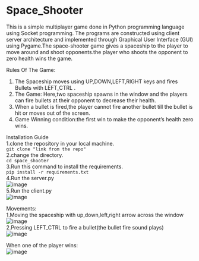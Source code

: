 # Space_Shooter
This is a simple multiplayer game done in Python programming language using Socket programming. The programs are constructed using client server architecture and implemented through Graphical User Interface (GUI) using Pygame.The space-shooter game gives a spaceship to the player to move around and shoot opponents.the player who shoots the opponent to zero health wins the game.

Rules Of The Game:
1. The Spaceship moves using UP,DOWN,LEFT,RIGHT keys and fires Bullets with LEFT_CTRL .
2. The Game: Here,two spaceship spawns in the window and the players can fire bullets at their opponent to decrease their health.
3. When a bullet is fired,the player cannot fire another bullet till the bullet is hit or moves out of the screen.
4. Game Winning condition:the first win to make the opponent’s health zero wins.

Installation Guide<br />
1.clone the repository in your local machine.<br />
```git clone "link from the repo"```<br />
2.change the directory.<br />
```cd space_shooter```<br />
3.Run this command to install the requirements.<br />
```pip install -r requirements.txt```<br />
4.Run the server.py<br />
![image](https://user-images.githubusercontent.com/90893643/149646956-e68c47e9-09ba-42d0-84d8-77db931dbe9e.png)<br />
5.Run the client.py<br />
![image](https://user-images.githubusercontent.com/90893643/149646964-06232caa-da19-4dbe-b067-0ae2bc01d8e6.png)<br />

Movements:<br />
1.Moving the spaceship with up,down,left,right arrow across the window<br />
![image](https://user-images.githubusercontent.com/90893643/149646992-e18f0807-6730-47d4-9661-a65e5f8d3810.png)<br />
2.Pressing LEFT_CTRL to fire a bullet(the bullet fire sound plays)<br />
![image](https://user-images.githubusercontent.com/90893643/149647001-33a36f10-9fc4-4f27-8ac4-dd4d9f95b081.png)<br />

When one of the player wins:<br />
![image](https://user-images.githubusercontent.com/90893643/149647085-f17eb1c8-b457-4bc0-93f1-6b6784ced710.png)<br />
